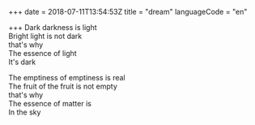 +++
date = 2018-07-11T13:54:53Z
title = "dream"
languageCode = "en"

+++ 
Dark darkness is light   
Bright light is not dark   
that's why   
The essence of light   
It's dark   
   
The emptiness of emptiness is real   
The fruit of the fruit is not empty   
that's why   
The essence of matter is   
In the sky  